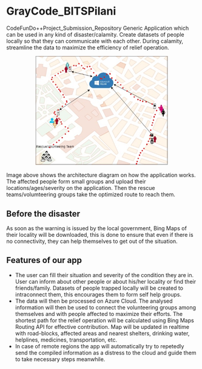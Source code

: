 # GrayCode_BITSPilani
CodeFunDo++Project_Submission_Repository
Generic Application which can be used in any kind of disaster/calamity. Create datasets of people locally so that they can communicate with each other. During calamity, streamline the data to maximize the efficiency of relief operation. 

<p align="center">
  <img src="https://github.com/redgene/GrayCode_BITSPilani/blob/master/InkedUntitled%20Diagram_LI.jpg" width="350" title="Architecture Diagram">
</p>

Image above shows the architecture diagram on how the application works. The affected people form small groups and upload their locations/ages/severity on the application. Then the rescue teams/volumteering groups take the optimized route to reach them.

## Before the disaster
As soon as the warning is issued by the local government, Bing Maps of their locality will be downloaded, this is done to ensure that even if there is no connectivity, they can help themselves to get out of the situation.
## Features of our app
* The user can fill their situation and severity of the condition they are in. User can inform about other people or about his/her locality or find their friends/family. Datasets of people trapped locally will be created to intraconnect them, this encourages them to form self help groups. 
* The data will then be processed on Azure Cloud. The analysed information will then be used to connect the volunteering groups among themselves and with people affected to maximize their efforts. The shortest path for the relief operation will be calculated using Bing Maps Routing API for effective contribution. Map will be updated in realtime with road-blocks, affected areas and nearest shelters, drinking water, helplines, medicines, transportation, etc.
* In case of remote regions the app will automatically try to repetedly send the compiled information as a distress to the cloud and guide them to take necessary steps meanwhile.


